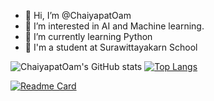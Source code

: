- 👋 Hi, I’m @ChaiyapatOam
- 👀 I’m interested in AI and Machine learning.
- 🌱 I’m currently learning Python
- 🏫 I'm a student at Surawittayakarn School

![ChaiyapatOam's GitHub stats](https://github-readme-stats.vercel.app/api?username=chaiyapatoam&show_icons=true&theme=radical)  [![Top Langs](https://github-readme-stats.vercel.app/api/top-langs/?username=chaiyapatoam)](https://github.com/chaiyapatoam/github-readme-stats)

[![Readme Card](https://github-readme-stats.vercel.app/api/pin/?username=chaiyapatoam&repo=Data-Science-With-Python)](https://github.com/ChaiyapatOam/Data-Science-With-Python)



<!---
ChaiyapatOam/ChaiyapatOam is a ✨ special ✨ repository because its `README.md` (this file) appears on your GitHub profile.
You can click the Preview link to take a look at your changes.
--->
